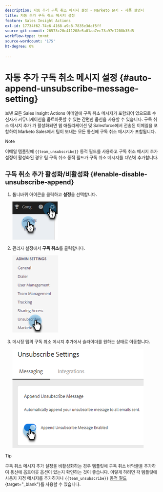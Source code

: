 ```yaml
---
description: 자동 추가 구독 취소 메시지 설정 - Marketo 문서 - 제품 설명서
title: 자동 추가 구독 취소 메시지 설정
feature: Sales Insight Actions
exl-id: 17734f62-74e6-4168-a9c8-7835e3daf5ff
source-git-commit: 26573c20c411208e5a01aa7ec73a97e7208b35d5
workflow-type: tm+mt
source-wordcount: '175'
ht-degree: 0%

---
```


# 자동 추가 구독 취소 메시지 설정 {#auto-append-unsubscribe-message-setting}

보낸 모든 Sales Insight Actions 이메일에 구독 취소 메시지가 포함되어 있으므로 수신자가 커뮤니케이션을 옵트아웃할 수 있는 간편한 옵션을 사용할 수 있습니다. 구독 취소 메시지 추가 가 활성화되면 웹 애플리케이션 및 Salesforce에서 전송된 이메일을 포함하여 Marketo Sales에서 팀이 보내는 모든 통신에 구독 취소 메시지가 포함됩니다.

>[!NOTE]
>
>이메일 템플릿에 `{{team_unsubscribe}}` 동적 필드를 사용하고 구독 취소 메시지 추가 설정이 활성화된 경우 팀 구독 취소 동적 필드가 구독 취소 메시지를 _대신_&#x200B;에 추가합니다.

## 구독 취소 추가 활성화/비활성화 {#enable-disable-unsubscribe-append}

1. 톱니바퀴 아이콘을 클릭하고 **설정**&#x200B;을 선택합니다.

   ![](assets/auto-append-unsubscribe-message-setting-1.png)

1. 관리자 설정에서 **구독 취소**&#x200B;를 클릭합니다.

   ![](assets/auto-append-unsubscribe-message-setting-2.png)

1. 메시징 탭의 구독 취소 메시지 추가에서 슬라이더를 원하는 상태로 이동합니다.

   ![](assets/auto-append-unsubscribe-message-setting-3.png)

>[!TIP]
>
>구독 취소 메시지 추가 설정을 비활성화하는 경우 템플릿에 구독 취소 바닥글을 추가하여 통신에 옵트아웃 옵션이 있는지 확인하는 것이 좋습니다. 이렇게 하려면 각 템플릿에 사용자 지정 메시지를 추가하거나 `{{team_unsubscribe}}` [동적 필드](/help/marketo/product-docs/marketo-sales-insight/actions/templates/dynamic-fields.md){target="_blank"}를 사용할 수 있습니다.
